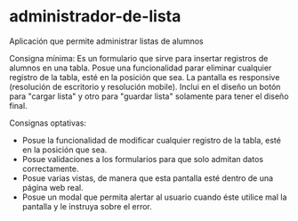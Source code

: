 # administrador-de-lista
Aplicación que permite administrar listas de alumnos

Consigna mínima:
Es un formulario que sirve para insertar registros de alumnos en una tabla.
Posue una funcionalidad parar eliminar cualquier registro de la tabla, esté en la posición que sea. 
La pantalla es responsive (resolución de escritorio y resolución mobile).
Inclui en el diseño un botón para "cargar lista" y otro para "guardar lista" solamente para tener el diseño final.

Consignas optativas:
* Posue la funcionalidad de modificar cualquier registro de la tabla, esté en la posición que sea.
* Posue validaciones a los formularios para que solo admitan datos correctamente.
* Posue  varias vistas, de manera que esta pantalla esté dentro de una página web real.
* Posue un modal que permita alertar al usuario cuando éste utilice mal la pantalla y le instruya sobre el error.